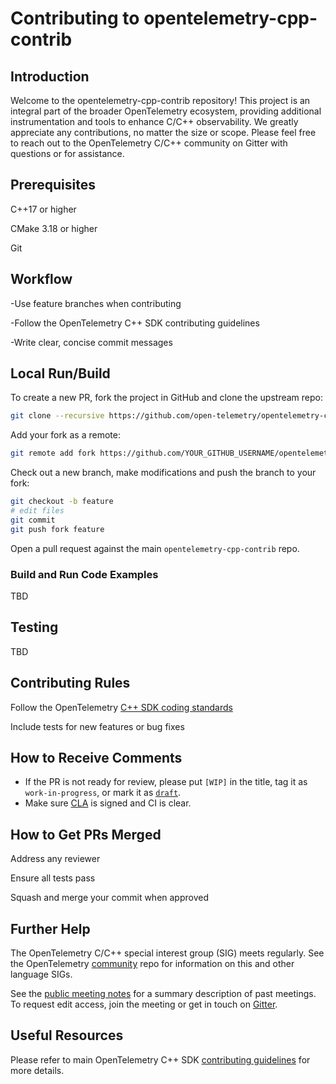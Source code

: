 # Contributing to opentelemetry-cpp-contrib

## Introduction

Welcome to the opentelemetry-cpp-contrib repository! This project is an integral part of the broader OpenTelemetry ecosystem, providing additional instrumentation and tools to enhance C/C++ observability.
We greatly appreciate any contributions, no matter the size or scope. Please feel free to reach out to the OpenTelemetry C/C++ community on Gitter with questions or for assistance.

## Prerequisites

C++17 or higher

CMake 3.18 or higher

Git

## Workflow

-Use feature branches when contributing

-Follow the OpenTelemetry C++ SDK contributing guidelines

-Write clear, concise commit messages

## Local Run/Build

To create a new PR, fork the project in GitHub and clone the upstream repo:

```sh
git clone --recursive https://github.com/open-telemetry/opentelemetry-cpp-contrib.git
```

Add your fork as a remote:

```sh
git remote add fork https://github.com/YOUR_GITHUB_USERNAME/opentelemetry-cpp-contrib.git
```

Check out a new branch, make modifications and push the branch to your fork:

```sh
git checkout -b feature
# edit files
git commit
git push fork feature
```

Open a pull request against the main `opentelemetry-cpp-contrib` repo.

### Build and Run Code Examples

TBD

## Testing

TBD

## Contributing Rules

Follow the OpenTelemetry [C++ SDK coding standards](https://github.com/open-telemetry/opentelemetry-cpp?tab=readme-ov-file#supported-c-versions)

Include tests for new features or bug fixes


## How to Receive Comments

* If the PR is not ready for review, please put `[WIP]` in the title, tag it
  as `work-in-progress`, or mark it as [`draft`](https://github.blog/2019-02-14-introducing-draft-pull-requests/).
* Make sure [CLA](https://identity.linuxfoundation.org/projects/cncf) is
  signed and CI is clear.
  
## How to Get PRs Merged

Address any reviewer 

Ensure all tests pass

Squash and merge your commit when approved



## Further Help

The OpenTelemetry C/C++ special interest group (SIG) meets regularly. See the
OpenTelemetry [community](https://github.com/open-telemetry/community#cc-sdk)
repo for information on this and other language SIGs.

See the [public meeting notes](https://docs.google.com/document/d/1i1E4-_y4uJ083lCutKGDhkpi3n4_e774SBLi9hPLocw/edit)
for a summary description of past meetings. To request edit access, join the
meeting or get in touch on [Gitter](https://gitter.im/open-telemetry/opentelemetry-cpp).



## Useful Resources

Please refer to main OpenTelemetry C++ SDK [contributing guidelines](https://github.com/open-telemetry/opentelemetry-cpp/blob/master/CONTRIBUTING.md) for more details.
